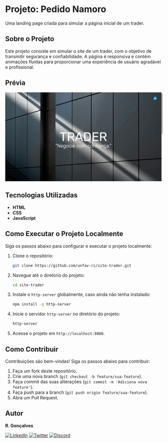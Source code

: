 # Projeto: Pedido Namoro

Uma landing page criada para simular a página inicial de um trader.

## Sobre o Projeto

Este projeto consiste em simular o site de um trader, com o objetivo de transmitir segurança e confiabilidade. A página é responsiva e contém animações fluidas para proporcionar uma experiência de usuário agradável e profissional.

## Prévia

<img src="https://github.com/unfav-ri/assets/blob/master/SITE-TRADER/site-trader.gif">

## Tecnologias Utilizadas

- **HTML**
- **CSS**
- **JavaScript**

## Como Executar o Projeto Localmente

Siga os passos abaixo para configurar e executar o projeto localmente:

1. Clone o repositório:
    ```sh
    git clone https://github.com/unfav-ri/site-trader.git
    ```
2. Navegue até o diretório do projeto:
    ```sh
    cd site-trader
    ```
3. Instale o `http-server` globalmente, caso ainda não tenha instalado:
    ```sh
    npm install -g http-server
    ```
4. Inicie o servidor `http-server` no diretório do projeto:
    ```sh
    http-server
    ```
5. Acesse o projeto em `http://localhost:8080`.

## Como Contribuir

Contribuições são bem-vindas! Siga os passos abaixo para contribuir:

1. Faça um fork deste repositório.
2. Crie uma nova branch (`git checkout -b feature/sua-feature`).
3. Faça commit das suas alterações (`git commit -m 'Adiciona nova feature'`).
4. Faça push para a branch (`git push origin feature/sua-feature`).
5. Abra um Pull Request.

## Autor

**R. Gonçalves**

[![LinkedIn](https://img.shields.io/badge/LinkedIn-0077B5?style=for-the-badge&logo=linkedin&logoColor=white)](https://www.linkedin.com/in/unic-ri/)
[![Twitter](https://img.shields.io/badge/Twitter-1DA1F2?style=for-the-badge&logo=twitter&logoColor=white)](https://twitter.com/unic_ri)
[![Discord](https://img.shields.io/badge/Discord-7289DA?style=for-the-badge&logo=discord&logoColor=white)](https://discord.com/users/210427541956198400)